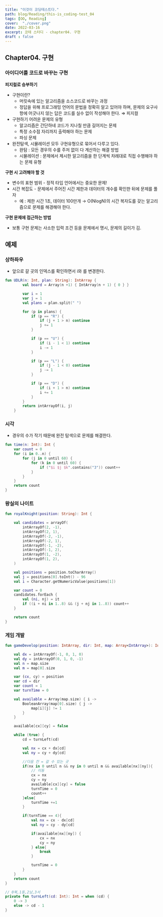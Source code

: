 ```yaml
---
title: "이것이 코딩테스트다."
path: blog/Reading/this-is_coding-test_04
tags: [OO, Reading]
cover:  "./cover.png"
date: 2022-03-16
excerpt: 코테 스터디 - chapter04. 구현
draft : false
---
```


## Chapter04. 구현

### 아이디어를 코드로 바꾸는 구현

**피지컬로 승부하기** 

- 구현이란?
    - 머릿속에 있는 알고리즘을 소스코드로 바꾸는 과정
    - 정답을 위해 프로그래밍 언어의 문법을 정확히 알고 있어야 하며, 문제의 요구사항에 어긋나지 않는 답은 코드를 실수 없이 작성해야 한다. ⇒ 피지컬
- 구현하기 어려운 문제의 유형
    - 알고리즘은 간단하네 코드가 지나칠 만큼 길어지는 문제
    - 특정 소수점 자리까지 출력해야 하는 문제
    - 파싱 문제
- 완전탐색, 시뮬레이션 모두 구현유형으로 묶어서 다루고 있다.
    - 완탐 : 모든 경우의 수를 주저 없이 다 계산하는 해결 방법
    - 시뮬레이션 : 문제에서 제시한 알고리즘을 한 단계씩 차례대로 직접 수행해야 하는 문제 유형

**구현 시 고려해야 할 것**

- 변수의 표현 범위 - 정적 타입 언어에서는 중요한 문제!
- 시간 복잡도 - 문제에서 주어진 시간 제한과 데이터의 개수를 확인한 뒤에 문제를 풀자
    - 예 : 제한 시간 1초, 데이터 100만개 → O(NlogN)의 시간 복자도를 갖는 알고리즘으로 문제를 해경해야 한다.

**구현 문제에 접근하는 방법**

- 보통 구현 문제는 사소한 입력 조건 등을 문제에서 명시, 문제의 길이가 김.

## 예제

### 상하좌우

- 앞으로 갈 곳의 인덱스를 확인하면서 i와 를 변경한다.

```kotlin
fun UDLR(n: Int, plan: String): IntArray {
        val board = Array(n +1) { IntArray(n + 1) { 0 } }

        var i = 1
        var j = 1
        val plans = plan.split(" ")

        for (p in plans) {
            if (p == "R") {
                if (j + 1 > n) continue
                j += 1
            }

            if (p == "U") {
                if (i - 1 < 1) continue
                i -= 1
            }

            if (p == "L") {
                if (j - 1 < 0) continue
                j -= 1
            }

            if (p == "D") {
                if (i + 1 > n) continue
                i += 1
            }
        }
        return intArrayOf(i, j)
    }
```

### 시각

- 경우의 수가 작기 때문에 완전 탐색으로 문제를 해결한다.

```kotlin
fun time(n: Int): Int {
    var count = 0
    for (i in 0..n) {
        for (j in 0 until 60) {
            for (k in 0 until 60) {
                if ("$i $j $k".contains("3")) count++
            }
        }
    }
    return count
}
```

### 왕실의 나이트

```kotlin
fun royalKnight(position: String): Int {

    val candidates = arrayOf(
        intArrayOf(2, -1),
        intArrayOf(2, 1),
        intArrayOf(-2, -1),
        intArrayOf(-2, 1),
        intArrayOf(-1, -2),
        intArrayOf(-1, 2),
        intArrayOf(1, -2),
        intArrayOf(1, 2),
    )

    val positions = position.toCharArray()
    val j = positions[0].toInt() - 96
    val i = Character.getNumericValue(positions[1])

    var count = 0
    candidates.forEach {
        val (ni, nj) = it
        if ((i + ni in 1..8) && (j + nj in 1..8)) count++
    }

    return count
}
```

### 게임 개발

```kotlin
fun gameDevelop(position: IntArray, dir: Int, map: Array<IntArray>): Int {

    val dx = intArrayOf(-1, 0, 1, 0)
    val dy = intArrayOf(0, 1, 0, -1)
    val n = map.size
    val m = map[0].size

    var (cx, cy) = position
    var cd = dir
    var count = 1
    var turnTime = 0

    val available = Array(map.size) { i ->
        BooleanArray(map[0].size) { j ->
            map[i][j] != 1
        }
    }

    available[cx][cy] = false

    while (true) {
        cd = turnLeft(cd)

        val nx = cx + dx[cd]
        val ny = cy + dy[cd]

        //다음 칸 = 갈 수 있는 곳
        if(nx in 0 until n && ny in 0 until m && available[nx][ny]){
            // 이동
            cx = nx
            cy = ny
            available[cx][cy] = false
            turnTime = 0
            count++
        }else{
            turnTime +=1
        }

        if(turnTime == 4){
            val nx = cx - dx[cd]
            val ny = cy - dy[cd]

            if(available[nx][ny]) {
                cx = nx
                cy = ny
            } else{
                break
            }

            turnTime = 0
        }
    }
    return count
}

// 0북,1동,2남,3서
private fun turnLeft(cd: Int): Int = when (cd) {
    0 -> 3
    else -> cd - 1
}
```